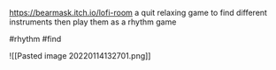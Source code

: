 https://bearmask.itch.io/lofi-room a quit relaxing game to find different instruments then play them as a rhythm game

#rhythm #find

![[Pasted image 20220114132701.png]]